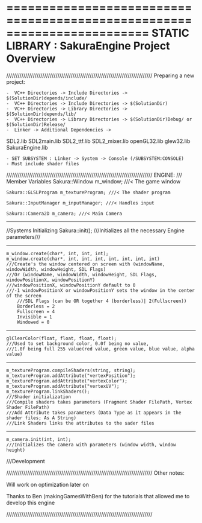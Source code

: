========================================================================
    STATIC LIBRARY : SakuraEngine Project Overview
========================================================================

/////////////////////////////////////////////////////////////////////////////
Preparing a new project:

	-  VC++ Directories -> Include Directories -> $(SolutionDir)depends/include/
	-  VC++ Directories -> Include Directories -> $(SolutionDir)
	-  VC++ Directories -> Library Directories -> $(SolutionDir)depends/lib/
	-  VC++ Directories -> Library Directories -> $(SolutionDir)Debug/ or $(SolutionDir)Release/
	-  Linker -> Additional Dependencies -> 
SDL2.lib
SDL2main.lib
SDL2_ttf.lib
SDL2_mixer.lib
openGL32.lib
glew32.lib
SakuraEngine.lib

	- SET SUBSYSTEM : Linker -> System -> Console (/SUBSYSTEM:CONSOLE)
	- Must include shader files

/////////////////////////////////////////////////////////////////////////////
ENGINE:
/// Member Variables
    Sakura::Window m_window; ///< The game window
    
    Sakura::GLSLProgram m_textureProgram; ///< The shader program

    Sakura::InputManager m_inputManager; ///< Handles input

    Sakura::Camera2D m_camera; ///< Main Camera

-----------------------------------------------------------------------------------------------------
//Systems Initializing
    Sakura::init();
	///Initializes all the necessary Engine parameters///

-----------------------------------------------------------------------------------------------------
    m_window.create(char*, int, int, int);
	m_window.create(char*, int, int, int, int, int, int, int)
	///Create's the window centered on screen with (windowName, windowWidth, windowHeight, SDL Flags)
	///Or (windowName, windowWidth, windowHeight, SDL Flags, windowPositionX, windowPositionY)
	///windowPositionX, windowPositionY default to 0
	///-1 windowPositionX or windowPositionY sets the window in the center of the screen
		///SDL Flags (can be OR together 4 (borderless)| 2(Fullscreen))
		Borderless = 2
		Fullscreen = 4
		Invisible = 1
		Windowed = 0

-----------------------------------------------------------------------------------------------------
    glClearColor(float, float, float, float);
	///Used to set background color, 0.0f being no value, 
	///1.0f being full 255 value(red value, green value, blue value, alpha value)

------------------------------------------------------------------------------------------------------
    m_textureProgram.compileShaders(string, string);
    m_textureProgram.addAttribute("vertexPosition");
    m_textureProgram.addAttribute("vertexColor");
    m_textureProgram.addAttribute("vertexUV");
    m_textureProgram.linkShaders();
	///Shader initialization
	///Compile shaders takes parameters (Fragment Shader FilePath, Vertex Shader FilePath)
	///Add Attribute takes parameters (Data Type as it appears in the shader files; As A String)
	///Link Shaders links the attributes to the sader files

-------------------------------------------------------------------------------------------------------
    m_camera.init(int, int);
	///Initializes the camera with parameters (window width, window height)

///Development

/////////////////////////////////////////////////////////////////////////////
Other notes:

Will work on optimization later on

Thanks to Ben (makingGamesWithBen) for the tutorials that allowed me to 
develop this engine

/////////////////////////////////////////////////////////////////////////////
